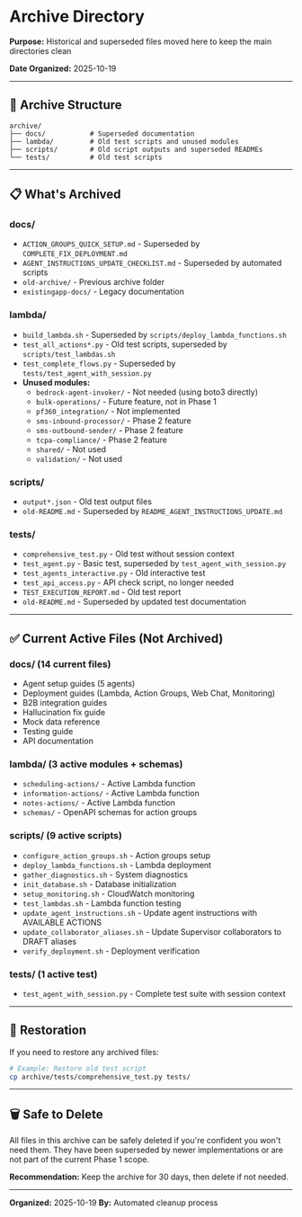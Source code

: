 # Archive Directory

**Purpose:** Historical and superseded files moved here to keep the main directories clean

**Date Organized:** 2025-10-19

---

## 📁 Archive Structure

```
archive/
├── docs/           # Superseded documentation
├── lambda/         # Old test scripts and unused modules
├── scripts/        # Old script outputs and superseded READMEs
└── tests/          # Old test scripts
```

---

## 📋 What's Archived

### docs/
- `ACTION_GROUPS_QUICK_SETUP.md` - Superseded by `COMPLETE_FIX_DEPLOYMENT.md`
- `AGENT_INSTRUCTIONS_UPDATE_CHECKLIST.md` - Superseded by automated scripts
- `old-archive/` - Previous archive folder
- `existingapp-docs/` - Legacy documentation

### lambda/
- `build_lambda.sh` - Superseded by `scripts/deploy_lambda_functions.sh`
- `test_all_actions*.py` - Old test scripts, superseded by `scripts/test_lambdas.sh`
- `test_complete_flows.py` - Superseded by `tests/test_agent_with_session.py`
- **Unused modules:**
  - `bedrock-agent-invoker/` - Not needed (using boto3 directly)
  - `bulk-operations/` - Future feature, not in Phase 1
  - `pf360_integration/` - Not implemented
  - `sms-inbound-processor/` - Phase 2 feature
  - `sms-outbound-sender/` - Phase 2 feature
  - `tcpa-compliance/` - Phase 2 feature
  - `shared/` - Not used
  - `validation/` - Not used

### scripts/
- `output*.json` - Old test output files
- `old-README.md` - Superseded by `README_AGENT_INSTRUCTIONS_UPDATE.md`

### tests/
- `comprehensive_test.py` - Old test without session context
- `test_agent.py` - Basic test, superseded by `test_agent_with_session.py`
- `test_agents_interactive.py` - Old interactive test
- `test_api_access.py` - API check script, no longer needed
- `TEST_EXECUTION_REPORT.md` - Old test report
- `old-README.md` - Superseded by updated test documentation

---

## ✅ Current Active Files (Not Archived)

### docs/ (14 current files)
- Agent setup guides (5 agents)
- Deployment guides (Lambda, Action Groups, Web Chat, Monitoring)
- B2B integration guides
- Hallucination fix guide
- Mock data reference
- Testing guide
- API documentation

### lambda/ (3 active modules + schemas)
- `scheduling-actions/` - Active Lambda function
- `information-actions/` - Active Lambda function
- `notes-actions/` - Active Lambda function
- `schemas/` - OpenAPI schemas for action groups

### scripts/ (9 active scripts)
- `configure_action_groups.sh` - Action groups setup
- `deploy_lambda_functions.sh` - Lambda deployment
- `gather_diagnostics.sh` - System diagnostics
- `init_database.sh` - Database initialization
- `setup_monitoring.sh` - CloudWatch monitoring
- `test_lambdas.sh` - Lambda function testing
- `update_agent_instructions.sh` - Update agent instructions with AVAILABLE ACTIONS
- `update_collaborator_aliases.sh` - Update Supervisor collaborators to DRAFT aliases
- `verify_deployment.sh` - Deployment verification

### tests/ (1 active test)
- `test_agent_with_session.py` - Complete test suite with session context

---

## 🔄 Restoration

If you need to restore any archived files:

```bash
# Example: Restore old test script
cp archive/tests/comprehensive_test.py tests/
```

---

## 🗑️ Safe to Delete

All files in this archive can be safely deleted if you're confident you won't need them. They have been superseded by newer implementations or are not part of the current Phase 1 scope.

**Recommendation:** Keep the archive for 30 days, then delete if not needed.

---

**Organized:** 2025-10-19
**By:** Automated cleanup process
